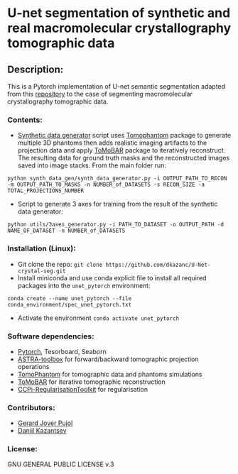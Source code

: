 # U-net segmentation of synthetic and real macromolecular crystallography tomographic data

## Description:
This is a Pytorch implementation of U-net semantic segmentation adapted from this [repository](https://github.com/milesial/Pytorch-UNet) to the case of segmenting macromolecular crystallography tomographic data.

### Contents:
* [Synthetic data generator](https://github.com/dkazanc/U-Net-crystal-seg/blob/main/synth_data_gen/synth_data_generator.py) script uses [Tomophantom](https://github.com/dkazanc/TomoPhantom) package to generate multiple 3D phantoms then adds realistic imaging artifacts to the projection data and apply [ToMoBAR](https://github.com/dkazanc/ToMoBAR) package to iteratively reconstruct. The resulting data for ground truth masks and the reconstructed images saved into image stacks. From the main folder run:
```
python synth_data_gen/synth_data_generator.py -i OUTPUT_PATH_TO_RECON -m OUTPUT_PATH_TO_MASKS -n NUMBER_of_DATASETS -s RECON_SIZE -a TOTAL_PROJECTIONS_NUMBER
```
* Script to generate 3 axes for training from the result of the synthetic data generator:
```
python utils/3axes_generator.py -i PATH_TO_DATASET -o OUTPUT_PATH -d NAME_OF_DATASET -n NUMBER_of_DATASETS
```

### Installation (Linux):
* Git clone the repo: `git clone https://github.com/dkazanc/U-Net-crystal-seg.git`
* Install miniconda and use conda explicit file to install all required packages into the `unet_pytorch` environment:
```
conda create --name unet_pytorch --file conda_environment/spec_unet_pytorch.txt
```
* Activate the environment `conda activate unet_pytorch`

### Software dependencies:
 * [Pytorch](https://pytorch.org/), Tesorboard, Seaborn
 * [ASTRA-toolbox](https://www.astra-toolbox.com/) for forward/backward tomographic projection operations
 * [TomoPhantom](https://github.com/dkazanc/TomoPhantom) for tomographic data and phantoms simulations
 * [ToMoBAR](https://github.com/dkazanc/ToMoBAR) for iterative tomographic reconstruction
 * [CCPi-RegularisationToolkit](https://github.com/vais-ral/CCPi-Regularisation-Toolkit) for regularisation


### Contributors:
* [Gerard Jover Pujol](https://github.com/IararIV)
* [Daniil Kazantsev](https://github.com/dkazanc)

### License:
GNU GENERAL PUBLIC LICENSE v.3
